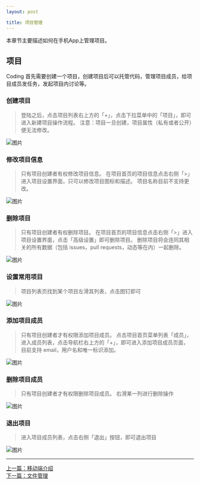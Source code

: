 ```yaml
---
layout: post

title: 项目管理
---
```



本章节主要描述如何在手机App上管理项目。

## 项目
 Coding 首先需要创建一个项目，创建项目后可以托管代码，管理项目成员，给项目成员发任务，发起项目内讨论等。
 
### 创建项目

> 登陆之后，点击项目列表右上方的「+」，点击下拉菜单中的「项目」，即可进入新建项目操作流程。
注意：项目一旦创建，项目属性（私有或者公开）便无法修改。

 ![图片](https://dn-coding-net-production-pp.qbox.me/e9f5af0f-df33-44f6-aa38-bf3611694cb8.png) 

### 修改项目信息

> 只有项目创建者有权修改项目信息。
在项目首页的项目信息点击右侧「>」进入项目设置界面，只可以修改项目图标和描述。
项目名称目前不支持更改。

 ![图片](https://dn-coding-net-production-pp.qbox.me/902451fe-f550-4e59-ab35-caf85d2169d9.png) 

### 删除项目

>只有项目创建者有权删除项目。
在项目首页的项目信息点击右侧「>」进入项目设置界面，点击「高级设置」即可删除项目。
删除项目将会连同其相关的所有数据（包括 issues，pull requests，动态等在内）一起删除。

 ![图片](https://dn-coding-net-production-pp.qbox.me/22f3b1af-863e-4f87-bbaf-63a53da2aa17.png) 

### 设置常用项目

>项目列表页找到某个项目左滑其列表，点击图钉即可

 ![图片](https://dn-coding-net-production-pp.qbox.me/535bfbe2-635b-4e42-8291-b375c0236907.png) 


### 添加项目成员

>只有项目创建者才有权限添加项目成员。
>点击项目首页菜单列表「成员」，进入成员列表，点击导航栏右上方的「+」，即可进入添加项目成员页面，目前支持 email，用户名和唯一标识添加。

 ![图片](https://dn-coding-net-production-pp.qbox.me/5fc5ef41-090f-4935-a27c-da93a062b13a.png) 

### 删除项目成员

>只有项目创建者才有权限删除项目成员。
>右滑某一列进行删除操作

 ![图片](https://dn-coding-net-production-pp.qbox.me/3871549e-397d-44c0-9682-493f86a030ba.png) 

### 退出项目

>进入项目成员列表，点击右侧「退出」按钮，即可退出项目

 ![图片](https://dn-coding-net-production-pp.qbox.me/f46ee179-1c7b-45c3-8224-0387044c3e1c.png) 

---



  <div class="footer-nav">
  <div class="left-nav"><i class="fa fa-angle-left"></i><a href="/help/doc/mobile/introduction.html">上一篇：移动端介绍</a></div>
  <div class="right-nav"><a href="/help/doc/mobile/files.html">下一篇：文件管理</a><i class="fa fa-angle-right"></i></div>
  </div>

